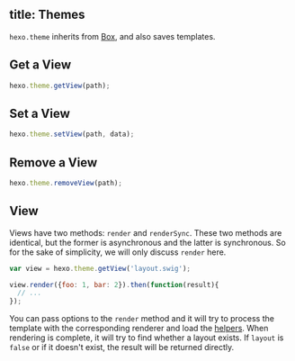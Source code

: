 title: Themes
---
`hexo.theme` inherits from [Box](box.html), and also saves templates.

## Get a View

``` js
hexo.theme.getView(path);
```

## Set a View

``` js
hexo.theme.setView(path, data);
```

## Remove a View

``` js
hexo.theme.removeView(path);
```

## View

Views have two methods: `render` and `renderSync`. These two methods are identical, but the former is asynchronous and the latter is synchronous. So for the sake of simplicity, we will only discuss `render` here.

``` js
var view = hexo.theme.getView('layout.swig');

view.render({foo: 1, bar: 2}).then(function(result){
  // ...
});
```

You can pass options to the `render` method and it will try to process the template with the corresponding renderer and load the [helpers](helper.html). When rendering is complete, it will try to find whether a layout exists. If `layout` is `false` or if it doesn't exist, the result will be returned directly.
